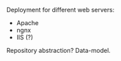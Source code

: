 Deployment for different web servers:
 * Apache
 * ngnx
 * IIS (?)

Repository abstraction? Data-model.

